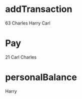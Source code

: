 # addTransaction
<Envelope xmlns="http://schemas.xmlsoap.org/soap/envelope/">
    <Body>
        <addTransaction xmlns="http://tempuri.org/">
            <price>63</price>
            <payer>Charles</payer>
            <debtors>
                <string xmlns="http://schemas.microsoft.com/2003/10/Serialization/Arrays">Harry</string>
                <string xmlns="http://schemas.microsoft.com/2003/10/Serialization/Arrays">Carl</string>
            </debtors>
        </addTransaction>
    </Body>
</Envelope>

# Pay

<Envelope xmlns="http://schemas.xmlsoap.org/soap/envelope/">
    <Body>
        <pay xmlns="http://tempuri.org/">
            <payment>21</payment>
            <payer>Carl</payer>
            <payee>Charles</payee>
        </pay>
    </Body>
</Envelope>

# personalBalance

<Envelope xmlns="http://schemas.xmlsoap.org/soap/envelope/">
    <Body>
        <personBalance xmlns="http://tempuri.org/">
            <uid>Harry</uid>
        </personBalance>
    </Body>
</Envelope>